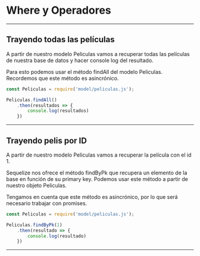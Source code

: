 # Where y Operadores

---

## Trayendo todas las películas

A partir de nuestro modelo Peliculas vamos a recuperar todas las películas de nuestra base de datos y hacer console log del resultado.

Para esto podemos usar el método findAll del modelo Peliculas. Recordemos que este método es asincrónico.

``` js
const Peliculas = require('model/peliculas.js');

Peliculas.findAll()
    .then(resultados => {
        console.log(resultados)
    })
```

---

## Trayendo pelis por ID

A partir de nuestro modelo Peliculas vamos a recuperar la película con el id 1.

Sequelize nos ofrece el método findByPk que recupera un elemento de la base en función de su primary key. Podemos usar este método a partir de nuestro objeto Peliculas.

Tengamos en cuenta que este método es asincrónico, por lo que será necesario trabajar con promises.

``` js
const Peliculas = require('model/peliculas.js');

Peliculas.findByPk(1)
    .then(resultado => {
        console.log(resultado)
    })
```

---

